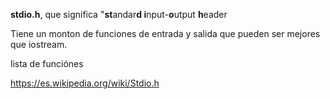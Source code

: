 
**stdio.h**, que significa "**st**andar**d i**nput-**o**utput **h**eader




Tiene un monton de funciones de entrada y salida que pueden ser mejores que iostream.

lista de funciónes

https://es.wikipedia.org/wiki/Stdio.h